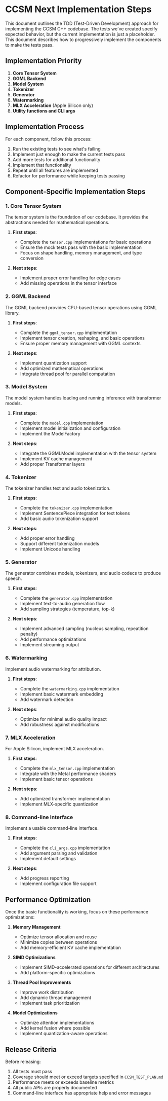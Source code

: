 # CCSM Next Implementation Steps

This document outlines the TDD (Test-Driven Development) approach for implementing the CCSM C++ codebase. The tests we've created specify expected behavior, but the current implementation is just a placeholder. This document describes how to progressively implement the components to make the tests pass.

## Implementation Priority

1. **Core Tensor System**
2. **GGML Backend**
3. **Model System**
4. **Tokenizer**
5. **Generator**
6. **Watermarking**
7. **MLX Acceleration** (Apple Silicon only)
8. **Utility functions and CLI args**

## Implementation Process

For each component, follow this process:

1. Run the existing tests to see what's failing
2. Implement just enough to make the current tests pass 
3. Add more tests for additional functionality
4. Implement that functionality
5. Repeat until all features are implemented
6. Refactor for performance while keeping tests passing

## Component-Specific Implementation Steps

### 1. Core Tensor System

The tensor system is the foundation of our codebase. It provides the abstractions needed for mathematical operations.

1. **First steps**:
   - Complete the `tensor.cpp` implementations for basic operations
   - Ensure the mock tests pass with the basic implementation
   - Focus on shape handling, memory management, and type conversion

2. **Next steps**:
   - Implement proper error handling for edge cases
   - Add missing operations in the tensor interface

### 2. GGML Backend

The GGML backend provides CPU-based tensor operations using GGML library.

1. **First steps**:
   - Complete the `ggml_tensor.cpp` implementation 
   - Implement tensor creation, reshaping, and basic operations
   - Ensure proper memory management with GGML contexts

2. **Next steps**:
   - Implement quantization support
   - Add optimized mathematical operations
   - Integrate thread pool for parallel computation

### 3. Model System

The model system handles loading and running inference with transformer models.

1. **First steps**:
   - Complete the `model.cpp` implementation
   - Implement model initialization and configuration
   - Implement the ModelFactory

2. **Next steps**:
   - Integrate the GGMLModel implementation with the tensor system
   - Implement KV cache management
   - Add proper Transformer layers

### 4. Tokenizer

The tokenizer handles text and audio tokenization.

1. **First steps**:
   - Complete the `tokenizer.cpp` implementation
   - Implement SentencePiece integration for text tokens
   - Add basic audio tokenization support

2. **Next steps**:
   - Add proper error handling
   - Support different tokenization models
   - Implement Unicode handling

### 5. Generator

The generator combines models, tokenizers, and audio codecs to produce speech.

1. **First steps**:
   - Complete the `generator.cpp` implementation
   - Implement text-to-audio generation flow
   - Add sampling strategies (temperature, top-k)

2. **Next steps**:
   - Implement advanced sampling (nucleus sampling, repeatition penalty)
   - Add performance optimizations
   - Implement streaming output

### 6. Watermarking

Implement audio watermarking for attribution.

1. **First steps**:
   - Complete the `watermarking.cpp` implementation
   - Implement basic watermark embedding
   - Add watermark detection

2. **Next steps**:
   - Optimize for minimal audio quality impact
   - Add robustness against modifications

### 7. MLX Acceleration

For Apple Silicon, implement MLX acceleration.

1. **First steps**:
   - Complete the `mlx_tensor.cpp` implementation
   - Integrate with the Metal performance shaders
   - Implement basic tensor operations

2. **Next steps**:
   - Add optimized transformer implementation
   - Implement MLX-specific quantization

### 8. Command-line Interface

Implement a usable command-line interface.

1. **First steps**:
   - Complete the `cli_args.cpp` implementation
   - Add argument parsing and validation
   - Implement default settings

2. **Next steps**:
   - Add progress reporting
   - Implement configuration file support

## Performance Optimization

Once the basic functionality is working, focus on these performance optimizations:

1. **Memory Management**
   - Optimize tensor allocation and reuse
   - Minimize copies between operations
   - Add memory-efficient KV cache implementation

2. **SIMD Optimizations**
   - Implement SIMD-accelerated operations for different architectures
   - Add platform-specific optimizations

3. **Thread Pool Improvements**
   - Improve work distribution
   - Add dynamic thread management
   - Implement task prioritization

4. **Model Optimizations**
   - Optimize attention implementations
   - Add kernel fusion where possible
   - Implement quantization-aware operations

## Release Criteria

Before releasing:

1. All tests must pass
2. Coverage should meet or exceed targets specified in `CCSM_TEST_PLAN.md`
3. Performance meets or exceeds baseline metrics
4. All public APIs are properly documented
5. Command-line interface has appropriate help and error messages